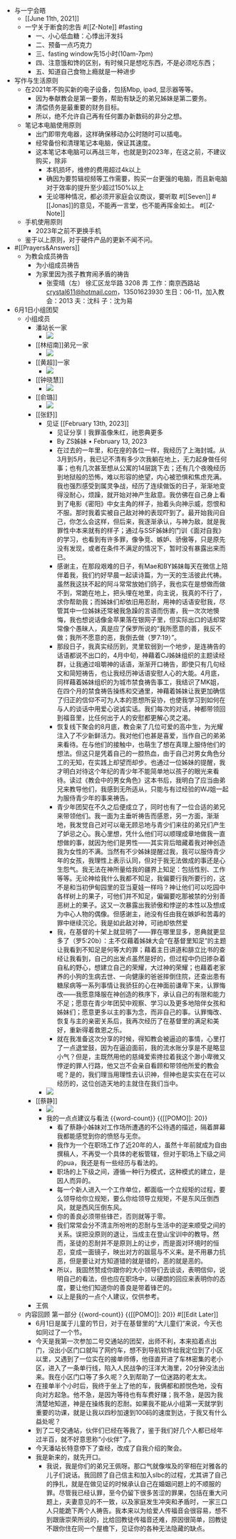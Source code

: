 - 与一宁会晤
    - [[June 11th, 2021]]
    - 一宁关于断食的忠告 #[[Z-Note]] #fasting
        - 一、小心低血糖：心悸出汗发抖
        - 二、预备一点巧克力
        - 三、fasting window先15小时(10am-7pm)
        - 四、注意饿和馋的区别，有时候只是想吃东西，不是必须吃东西；
        - 五、知道自己食物上瘾就是一种进步
- 写作与生活原则
    - 在2021年不购买新的电子设备，包括Mbp, ipad, 显示器等等。
        - 因为奉献教会是第一要务，帮助有缺乏的弟兄姊妹是第二要务。
        - 清偿债务是最重要的财务目标。
        - 所以，绝不允许自己再有任何置办新数码的非分之想。
    - 笔记本电脑使用原则
        - 出门即带充电器，这样确保移动办公时随时可以插电。
        - 经常备份和清理笔记本电脑，保证其速度。
        - 这本笔记本电脑可以再战三年，也就是到2023年，在这之前，不建议购买，除非
            - 本机损坏，维修的费用超过4k以上
            - 确因为要剪辑视频等工作需要，购买一台更强的电脑，而且新电脑对于效率的提升至少超过150%以上
            - 无论哪种情况，都必须开家庭会议商议，要听取 #[[Seven]] #[[Jonas]]的意见，不能再一言堂，也不能再挥金如土。 #[[Z-Note]] 
    - 手机使用原则
        - 2023年之前不更换手机
    - 鉴于以上原则，对于硬件产品的更新不闻不问。
- #[[Prayers&Answers]]
    - 为教会成员祷告
        - 为小组成员祷告
        - 为家里因为孩子教育闹矛盾的祷告
            - 张雯晴（左）
徐汇区龙华路 3208 弄
工作：南京西路站
crystal611@hotmail.com，13501623930
生日：06-11，加入教会：2013
夫：沈科
子：沈为易
- 6月1日小组团契
    - 小组成员
        - 潘站长一家
            - ![](https://firebasestorage.googleapis.com/v0/b/firescript-577a2.appspot.com/o/imgs%2Fapp%2Fhaozhongwen%2FQYnzh49iWB.png?alt=media&token=99549c68-95a3-43c5-bd79-84cb175d14f1)
        - [[林绍南]]弟兄一家
            - ![](https://firebasestorage.googleapis.com/v0/b/firescript-577a2.appspot.com/o/imgs%2Fapp%2Fhaozhongwen%2FG7UJZG2Hq5.png?alt=media&token=2d2801ba-ebdb-462a-aa72-d4528f95ebf4)
        - [[黄超]]一家
            - ![](https://firebasestorage.googleapis.com/v0/b/firescript-577a2.appspot.com/o/imgs%2Fapp%2Fhaozhongwen%2FJW_is3-jjd.png?alt=media&token=eca6a5c1-474a-41bb-97a9-a5891e2bbdb4)
        - [[钟晓慧]]
            - ![](https://firebasestorage.googleapis.com/v0/b/firescript-577a2.appspot.com/o/imgs%2Fapp%2Fhaozhongwen%2F0CM0WESues.png?alt=media&token=7fe2cfda-4556-49e8-8c11-f77aac4948ea)
        - [[俞璐]]
            - ![](https://firebasestorage.googleapis.com/v0/b/firescript-577a2.appspot.com/o/imgs%2Fapp%2Fhaozhongwen%2Fg2XC2i2aDF.png?alt=media&token=1c6887d5-fc28-4a28-ac64-571a2123413c)
        - [[张舒]]
            - 见证  [[February 13th, 2023]]
                - 见证分享丨我罪虽像朱红，祂恩典更多
                - By ZS姊妹 • February 13, 2023
                - 在过去的一年里，和在座的各位一样，我经历了上海封城。从3月到5月，我已记不清有多少次我躺在地上，无力起身做任何事；也有几次甚至想从公寓的14层跳下去；还有几个夜晚经历到地狱般的恐怖，难以形容的绝望，内心被恐惧和焦虑充满。我也强烈感受到属灵争战，经历了连续做饭的日子，渐渐地变得没耐心，烦躁，就开始对神产生敌意。我仿佛在自己身上看到了电影《密阳》中女主角的样子，抬着头向神示威，怨恨和不服。那时我着实被自己敌对神的表现吓到了。最开始我问自己，你怎么会这样，但后来，我逐渐承认，与神为敌，就是我罪性中本来就有的样子；通过与SSF姊妹的门训《面对自我》的学习，也看到有许多罪，像争竞、嫉妒、骄傲等，只是原先没有发现，或者在条件不满足的情况下，暂时没有暴露出来而已。
                - 感谢主，在那段艰难的日子，有Mae和BY姊妹每天在微信上陪伴着我，我们约好早晨一起读诗篇，为一天的生活彼此代祷。虽然我这扶不起的阿斗常常放她们鸽子，我也实在是想做而做不到，常跪在地上，把头埋在地里，向主说，我真的不行了，求你帮助我；而姊妹们却依旧用忍耐，用神的话语安慰我，尽管其中一位姊妹还常被我急躁的言语而伤害，我一次次地懊悔，我也想说话像金苹果落在银网子里，但实际出口的话却常常像个愚昧人，真是应了保罗所说的“我所愿意的善，我反不做；我所不愿意的恶，我倒去做（罗7:19）”。
                - 那段日子，我真实经历到，灵里软弱到一个地步，是连祷告的话语都说不出口的，4月中旬，神藉着CJ姊妹组织的主题读经群，让我通过咀嚼神的话语，渐渐开口祷告，即使只有几句经文和简短祷告，也让我经历神话语安慰人心的大能。4月底，同样藉着姊妹组织的为城市禁食祷告事工，我结识了MK姐，在四个月的禁食祷告操练和交通里，神藉着姊妹让我更加确信了归正的信仰不可为人本的思想所妥协，也使我学习到如何在与人的谈话中用爱心说诚实话。我们每次的对话，神都带领回到福音里，比任何出于人的安慰都更解心灵之渴。
                - 恢复线下聚会的8月底，教会来了几位可爱的高中生，为光耀注入了不少新鲜活力。我对他们也甚是喜爱，当作自己的弟弟来看待。在与他们的接触中，也萌生了想在真理上服侍他们的想法。但这只是凭着自己的一腔热血，由于自己对男女角色分工的无知，在实践上却望而却步。也通过一位姊妹的提醒，我才明白对待这个年纪的青少年不能简单地以孩子的眼光来看待。读过《教会中的男女角色》这本书后，我明白了应当由弟兄来教导他们，我感到无所适从，只能与有过经验的WJ姐一起为服侍青少年的事来祷告。
                - 青少年团契在不久之后便成立了，同时也有了一位合适的弟兄来带领他们。我一面为主垂听祷告而感恩，另一方面，渐渐地，我发觉自己对可以毫无顾忌地与青少们来往的弟兄们产生了妒忌之心。我心里想，凭什么他们可以顺理成章地做我一直想做的事，就因为他们是男性——其实背后暗藏着我对神创造我为女性的不满。当然有不少姊妹提醒过我，我可以服侍青少年的女孩，我理性上表示认同，但对于我无法做成的事还是心生怨气。我无法在神所量给我的疆界上知足：包括性别、工作等等。无论神给我什么我都不知足，我偏要行我所要行的，这不是和当初伊甸园里的亚当夏娃一样吗？神让他们可以吃园中各样树上的果子，可他们并不知足，偏偏要吃那被禁的分别善恶树上的果子。这又一次暴露出我骄傲和悖逆的本性以及想成为中心人物的偶像。但感谢主，祂没有任由我在嫉妒和苦毒的罪中继续沉沦。我是如此敌对神，可祂却依然爱
                - 我，在基督的十架上就显明了——罪在哪里显多，恩典就更显多了（罗5:20b）：主不仅藉着姊妹大会“在基督里知足”的主题让我看到不知足是何等大的罪；藉着主日讲道和腓立比书的查经让我看到，自己的出发点虽然是好的，但过程中仍旧掺杂着自私的野心，想建立自己的荣耀，大过神的荣耀；也藉着老家养的小狗的生病去世、一向健康的爸爸摔倒住院，还查出患有糖尿病等一系列事情让我骄狂的心在神面前谦卑下来，认罪悔改——我愿意降服在神创造的秩序下，承认自己的有限和能力不足；愿意在青少年团契中观察、学习以及更多地陪伴女孩和姊妹们；愿意更多以主的事为念，而非自己的事。认罪悔改、恢复与主的亲密关系后，我再次经历了在基督里的满足和美好，重新得着救恩之乐。
                - 就在我准备这次分享的时候，得知教会被逼迫的事情，心里打了一点退堂鼓，因为在逼迫面前，我的流水账分享是不是略显小气？但是，主既然用他的慈绳爱索搀拉着我这个渺小卑微又悖逆的罪人行路，他又岂不会亲自看顾和带领他所爱的教会呢？是的，我们理当用理性去认识神，但神也是实实在在可以经历的，这位创造天地的主就住在我们当中。
            - ![](https://firebasestorage.googleapis.com/v0/b/firescript-577a2.appspot.com/o/imgs%2Fapp%2Fhaozhongwen%2Ft1epLk1YO4.png?alt=media&token=a360024a-b5a3-4372-9cbf-3d6842a3c4e2)
        - [[蔡静]]
            - ![](https://firebasestorage.googleapis.com/v0/b/firescript-577a2.appspot.com/o/imgs%2Fapp%2Fhaozhongwen%2FN9K0pWbcYM.png?alt=media&token=0ef72007-da39-48fe-9d46-623082a6c176)
            - 我的一点点建议与看法 {{word-count}} {{[[POMO]]: 20}}
                - 看了蔡静小姊妹对工作场所遭遇的不公待遇的描述，隔着屏幕我都能感觉到你的愤怒与无奈。
                - 我作为一个在职场工作了近20年的人，虽然十年前就成为自由撰稿人，不再受一个具体的老板管辖，但对于职场上下级之间的pua，我还是有一些经历与看法的。
                - 职场的上下级之间，遵循一种行为模式，这种模式的建立，是因人而异的。
                - 每一个新人进入一个工作单位，都面临一个立规矩的过程，要么领导给你立规矩，要么你给领导立规矩，不是东风压倒西风，就是西风压倒东风。
                - 你的善良必须带些锋芒，否则就等于零。
                - 我们常常会分不清主所吩咐的忍耐与生活中的逆来顺受之间的关系。误把没原则的退让，当成主在登山宝训中的教导。然而，圣徒的忍耐并不是原则上的让步，而是面对环境时的恒忍，变成一面镜子，映出对方的跋扈与不义来。是不用暴力抗恶，但是要让对方知道错的就是错的，恶的就是恶的。
                - 所以，我固然赞成你跟你的大小领导们去谈谈，表明信仰，说明自己的看法，但也应在职场中，以硬朗的回应来表明你的态度，要让他们知道你的善良是带着锋芒的。
                - 以上是我的一点个人建议，仅供参考。
        - 王佩
    - 内容回顾 第一部分 {{word-count}} {{[[POMO]]: 20}}  #[[Edit Later]]
        - 6月1日是属于儿童的节日，对于在基督里的“大儿童们”来说，今天也如同过了一个节。
        - 今天是我第一次参加二号交通站的团契，出师不利，本来掐着点出门，没出小区门口就叫了网约车，想不到导航软件给我定位到了小区以里，又遇到了一位实在的接单师傅，他径直开进了车林密集的老小区，进入了一条单行线，陷入人民战争的汪洋大海里，20分钟没法出来。我在小区门口等了多久呢？久到帮助了一位迷路的老太太。
        - 在接单半个小时后，我终于坐上了他的车，我俩都和颜悦色地，没有向对方起急。他不急，是因为等待也有车费好赚；我不急，是因为我清楚地知道，神是在操练我的忍耐。如果我不能从小组第一天就学到重要的功课，就是让我以四秒加速到100码的速度到达，于我又有什么益处呢？
        - 到了二号交通站，伙伴们已经在等我了，鉴于我们好几个人都已经年过半百，就不好意思称“小伙伴”了。
        - 今天潘站长特意停下了查经，改成了自我介绍的聚会。
        - 我是新来的，就先开口。
            - 我说，我是你们的弟兄王佩呀。那口气就像埃及的宰相在对雅各的儿子们说话。我回顾了自己信主和加入slbc的过程，尤其讲了自己的挣扎，就是在做见证的时候承认自己在婚姻问题上的不顺服的罪。尽管我已经认罪，至今仍留下很多苦涩的罪果，包括在重大问题上，夫妻意见的不一致，以及家庭发生冲突和矛盾时，一家三口人只能跪下两个人祷告。我本来以为给爱人传福音会很容易，想不到跟唐崇荣所说的，比给回教徒传福音还难，原因很简单，回教徒不跟你住在同一个屋檐下，见证你的各种无法隐藏的缺点。
